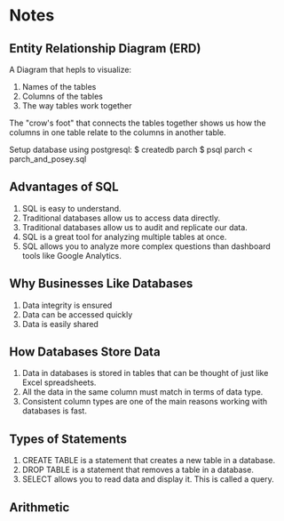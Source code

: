 # Notes
## Entity Relationship Diagram (ERD)
A Diagram that hepls to visualize:
1. Names of the tables
2. Columns of the tables
3. The way tables work together

The "crow's foot" that connects the tables together shows us how the columns in one table relate to the columns in another table.

Setup database using postgresql:
$ createdb parch
$ psql parch < parch_and_posey.sql

## Advantages of SQL
1. SQL is easy to understand.
2. Traditional databases allow us to access data directly.
3. Traditional databases allow us to audit and replicate our data.
3. SQL is a great tool for analyzing multiple tables at once.
4. SQL allows you to analyze more complex questions than dashboard tools like Google Analytics.

## Why Businesses Like Databases
1. Data integrity is ensured 
2. Data can be accessed quickly 
3. Data is easily shared

## How Databases Store Data
1. Data in databases is stored in tables that can be thought of just like Excel spreadsheets.
2. All the data in the same column must match in terms of data type.
3. Consistent column types are one of the main reasons working with databases is fast.

## Types of Statements
1. CREATE TABLE is a statement that creates a new table in a database.
2. DROP TABLE is a statement that removes a table in a database.
3. SELECT allows you to read data and display it. This is called a query.
## Arithmetic 